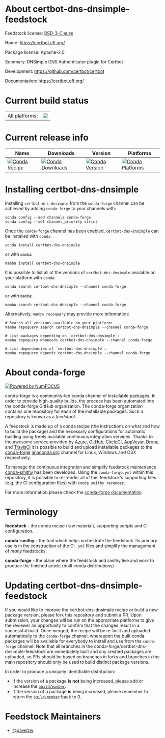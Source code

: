 About certbot-dns-dnsimple-feedstock
====================================

Feedstock license: [BSD-3-Clause](https://github.com/conda-forge/certbot-dns-dnsimple-feedstock/blob/main/LICENSE.txt)

Home: https://certbot.eff.org/

Package license: Apache-2.0

Summary: DNSimple DNS Authenticator plugin for Certbot

Development: https://github.com/certbot/certbot

Documentation: https://certbot.eff.org/

Current build status
====================


<table><tr><td>All platforms:</td>
    <td>
      <a href="https://dev.azure.com/conda-forge/feedstock-builds/_build/latest?definitionId=26581&branchName=main">
        <img src="https://dev.azure.com/conda-forge/feedstock-builds/_apis/build/status/certbot-dns-dnsimple-feedstock?branchName=main">
      </a>
    </td>
  </tr>
</table>

Current release info
====================

| Name | Downloads | Version | Platforms |
| --- | --- | --- | --- |
| [![Conda Recipe](https://img.shields.io/badge/recipe-certbot--dns--dnsimple-green.svg)](https://anaconda.org/conda-forge/certbot-dns-dnsimple) | [![Conda Downloads](https://img.shields.io/conda/dn/conda-forge/certbot-dns-dnsimple.svg)](https://anaconda.org/conda-forge/certbot-dns-dnsimple) | [![Conda Version](https://img.shields.io/conda/vn/conda-forge/certbot-dns-dnsimple.svg)](https://anaconda.org/conda-forge/certbot-dns-dnsimple) | [![Conda Platforms](https://img.shields.io/conda/pn/conda-forge/certbot-dns-dnsimple.svg)](https://anaconda.org/conda-forge/certbot-dns-dnsimple) |

Installing certbot-dns-dnsimple
===============================

Installing `certbot-dns-dnsimple` from the `conda-forge` channel can be achieved by adding `conda-forge` to your channels with:

```
conda config --add channels conda-forge
conda config --set channel_priority strict
```

Once the `conda-forge` channel has been enabled, `certbot-dns-dnsimple` can be installed with `conda`:

```
conda install certbot-dns-dnsimple
```

or with `mamba`:

```
mamba install certbot-dns-dnsimple
```

It is possible to list all of the versions of `certbot-dns-dnsimple` available on your platform with `conda`:

```
conda search certbot-dns-dnsimple --channel conda-forge
```

or with `mamba`:

```
mamba search certbot-dns-dnsimple --channel conda-forge
```

Alternatively, `mamba repoquery` may provide more information:

```
# Search all versions available on your platform:
mamba repoquery search certbot-dns-dnsimple --channel conda-forge

# List packages depending on `certbot-dns-dnsimple`:
mamba repoquery whoneeds certbot-dns-dnsimple --channel conda-forge

# List dependencies of `certbot-dns-dnsimple`:
mamba repoquery depends certbot-dns-dnsimple --channel conda-forge
```


About conda-forge
=================

[![Powered by
NumFOCUS](https://img.shields.io/badge/powered%20by-NumFOCUS-orange.svg?style=flat&colorA=E1523D&colorB=007D8A)](https://numfocus.org)

conda-forge is a community-led conda channel of installable packages.
In order to provide high-quality builds, the process has been automated into the
conda-forge GitHub organization. The conda-forge organization contains one repository
for each of the installable packages. Such a repository is known as a *feedstock*.

A feedstock is made up of a conda recipe (the instructions on what and how to build
the package) and the necessary configurations for automatic building using freely
available continuous integration services. Thanks to the awesome service provided by
[Azure](https://azure.microsoft.com/en-us/services/devops/), [GitHub](https://github.com/),
[CircleCI](https://circleci.com/), [AppVeyor](https://www.appveyor.com/),
[Drone](https://cloud.drone.io/welcome), and [TravisCI](https://travis-ci.com/)
it is possible to build and upload installable packages to the
[conda-forge](https://anaconda.org/conda-forge) [anaconda.org](https://anaconda.org/)
channel for Linux, Windows and OSX respectively.

To manage the continuous integration and simplify feedstock maintenance
[conda-smithy](https://github.com/conda-forge/conda-smithy) has been developed.
Using the ``conda-forge.yml`` within this repository, it is possible to re-render all of
this feedstock's supporting files (e.g. the CI configuration files) with ``conda smithy rerender``.

For more information please check the [conda-forge documentation](https://conda-forge.org/docs/).

Terminology
===========

**feedstock** - the conda recipe (raw material), supporting scripts and CI configuration.

**conda-smithy** - the tool which helps orchestrate the feedstock.
                   Its primary use is in the construction of the CI ``.yml`` files
                   and simplify the management of *many* feedstocks.

**conda-forge** - the place where the feedstock and smithy live and work to
                  produce the finished article (built conda distributions)


Updating certbot-dns-dnsimple-feedstock
=======================================

If you would like to improve the certbot-dns-dnsimple recipe or build a new
package version, please fork this repository and submit a PR. Upon submission,
your changes will be run on the appropriate platforms to give the reviewer an
opportunity to confirm that the changes result in a successful build. Once
merged, the recipe will be re-built and uploaded automatically to the
`conda-forge` channel, whereupon the built conda packages will be available for
everybody to install and use from the `conda-forge` channel.
Note that all branches in the conda-forge/certbot-dns-dnsimple-feedstock are
immediately built and any created packages are uploaded, so PRs should be based
on branches in forks and branches in the main repository should only be used to
build distinct package versions.

In order to produce a uniquely identifiable distribution:
 * If the version of a package **is not** being increased, please add or increase
   the [``build/number``](https://docs.conda.io/projects/conda-build/en/latest/resources/define-metadata.html#build-number-and-string).
 * If the version of a package **is** being increased, please remember to return
   the [``build/number``](https://docs.conda.io/projects/conda-build/en/latest/resources/define-metadata.html#build-number-and-string)
   back to 0.

Feedstock Maintainers
=====================

* [@pavelzw](https://github.com/pavelzw/)

